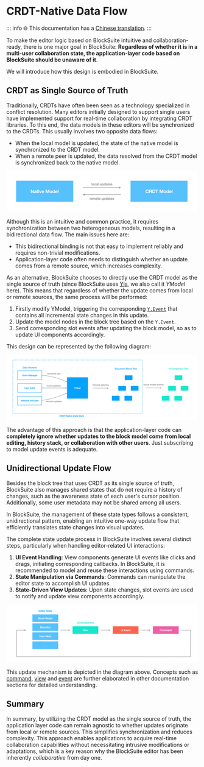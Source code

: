 # CRDT-Native Data Flow

::: info
🌐 This documentation has a [Chinese translation](https://insider.affine.pro/share/af3478a2-9c9c-4d16-864d-bffa1eb10eb6/I9qBPLR9WvuNE92BLm1L2).
:::

To make the editor logic based on BlockSuite intuitive and collaboration-ready, there is one major goal in BlockSuite: **Regardless of whether it is in a multi-user collaboration state, the application-layer code based on BlockSuite should be unaware of it**.

We will introduce how this design is embodied in BlockSuite.

## CRDT as Single Source of Truth

Traditionally, CRDTs have often been seen as a technology specialized in conflict resolution. Many editors initially designed to support single users have implemented support for real-time collaboration by integrating CRDT libraries. To this end, the data models in these editors will be synchronized to the CRDTs. This usually involves two opposite data flows:

- When the local model is updated, the state of the native model is synchronized to the CRDT model.
- When a remote peer is updated, the data resolved from the CRDT model is synchronized back to the native model.

![bidirectional-data-flow](./images/bidirectional-data-flow.png)

Although this is an intuitive and common practice, it requires synchronization between two heterogeneous models, resulting in a bidirectional data flow. The main issues here are:

- This bidirectional binding is not that easy to implement reliably and requires non-trivial modifications.
- Application-layer code often needs to distinguish whether an update comes from a remote source, which increases complexity.

As an alternative, BlockSuite chooses to directly use the CRDT model as the single source of truth (since BlockSuite uses [Yjs](https://github.com/yjs/yjs), we also call it _YModel_ here). This means that regardless of whether the update comes from local or remote sources, the same process will be performed:

1. Firstly modify YModel, triggering the corresponding [`Y.Event`](https://docs.yjs.dev/api/y.event) that contains all incremental state changes in this update.
2. Update the model nodes in the block tree based on the `Y.Event`.
3. Send corresponding slot events after updating the block model, so as to update UI components accordingly.

This design can be represented by the following diagram:

![crdt-native-data-flow](./images/crdt-native-data-flow.png)

The advantage of this approach is that the application-layer code can **completely ignore whether updates to the block model come from local editing, history stack, or collaboration with other users**. Just subscribing to model update events is adequate.

## Unidirectional Update Flow

Besides the block tree that uses CRDT as its single source of truth, BlockSuite also manages shared states that do not require a history of changes, such as the awareness state of each user's cursor position. Additionally, some user metadata may not be shared among all users.

In BlockSuite, the management of these state types follows a consistent, unidirectional pattern, enabling an intuitive one-way update flow that efficiently translates state changes into visual updates.

The complete state update process in BlockSuite involves several distinct steps, particularly when handling editor-related UI interactions:

1. **UI Event Handling**: View components generate UI events like clicks and drags, initiating corresponding callbacks. In BlockSuite, it is recommended to model and reuse these interactions using commands.
2. **State Manipulation via Commands**: Commands can manipulate the editor state to accomplish UI updates.
3. **State-Driven View Updates**: Upon state changes, slot events are used to notify and update view components accordingly.

![block-std-data-flow](./images/block-std-data-flow.png)

This update mechanism is depicted in the diagram above. Concepts such as [command](./command), [view](./block-view) and [event](./event) are further elaborated in other documentation sections for detailed understanding.

## Summary

In summary, by utilizing the CRDT model as the single source of truth, the application layer code can remain agnostic to whether updates originate from local or remote sources. This simplifies synchronization and reduces complexity. This approach enables applications to acquire real-time collaboration capabilities without necessitating intrusive modifications or adaptations, which is a key reason why the BlockSuite editor has been inherently _collaborative_ from day one.
